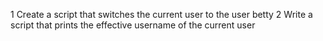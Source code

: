 1 Create a script that switches the current user to the user betty
2 Write a script that prints the effective username of the current user
